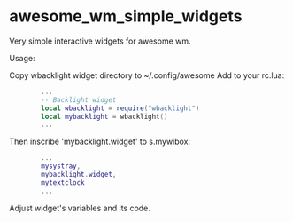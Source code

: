 # awesome_wm_simple_widgets
Very simple interactive widgets for awesome wm.

Usage:

Copy wbacklight widget directory to ~/.config/awesome
Add to your rc.lua:
```lua
        ...
        -- Backlight widget
        local wbacklight = require("wbacklight")
        local mybacklight = wbacklight()
        ...
```
Then inscribe 'mybacklight.widget' to s.mywibox:
```lua
        ...
        mysystray,
        mybacklight.widget,
        mytextclock
        ...
```
Adjust widget's variables and its code.
